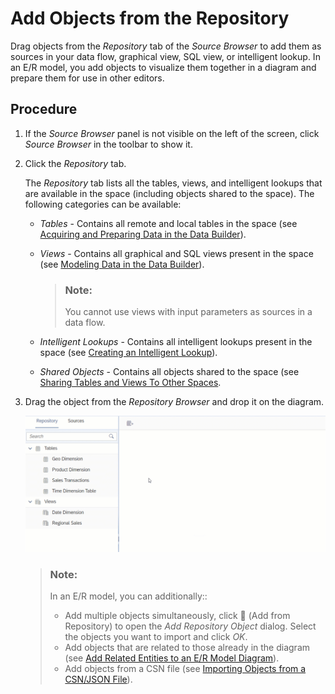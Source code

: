 <!-- loio13fcecd59327407a91777c2e8e111bd7 -->

<link rel="stylesheet" type="text/css" href="../css/sap-icons.css"/>

# Add Objects from the Repository

Drag objects from the *Repository* tab of the *Source Browser* to add them as sources in your data flow, graphical view, SQL view, or intelligent lookup. In an E/R model, you add objects to visualize them together in a diagram and prepare them for use in other editors.



## Procedure

1.  If the *Source Browser* panel is not visible on the left of the screen, click *Source Browser* in the toolbar to show it.

2.  Click the *Repository* tab.

     The *Repository* tab lists all the tables, views, and intelligent lookups that are available in the space \(including objects shared to the space\). The following categories can be available:

    -   *Tables* - Contains all remote and local tables in the space \(see [Acquiring and Preparing Data in the Data Builder](acquiring-and-preparing-data-in-the-data-builder-1f15a29.md)\).
    -   *Views* - Contains all graphical and SQL views present in the space \(see [Modeling Data in the Data Builder](../Modeling-Data-in-the-Data-Builder/modeling-data-in-the-data-builder-5c1e3d4.md)\).

        > ### Note:  
        > You cannot use views with input parameters as sources in a data flow.

    -   *Intelligent Lookups* - Contains all intelligent lookups present in the space \(see [Creating an Intelligent Lookup](creating-an-intelligent-lookup-8f29f80.md)\).
    -   *Shared Objects* - Contains all objects shared to the space \(see [Sharing Tables and Views To Other Spaces](../Creating-Finding-Sharing-Objects/sharing-tables-and-views-to-other-spaces-64b318f.md).

3.  Drag the object from the *Repository Browser* and drop it on the diagram.

    ![](images/Add_Source_3a8e699.gif)

    > ### Note:  
    > In an E/R model, you can additionally::
    > 
    > -   Add multiple objects simultaneously, click <span class="FPA-icons"></span> \(Add from Repository\) to open the *Add Repository Object* dialog. Select the objects you want to import and click *OK*.
    > -   Add objects that are related to those already in the diagram \(see [Add Related Entities to an E/R Model Diagram](add-related-entities-to-an-e-r-model-diagram-bbde0a7.md)\).
    > -   Add objects from a CSN file \(see [Importing Objects from a CSN/JSON File](../Creating-Finding-Sharing-Objects/importing-objects-from-a-csn-json-file-23599e6.md)\).


